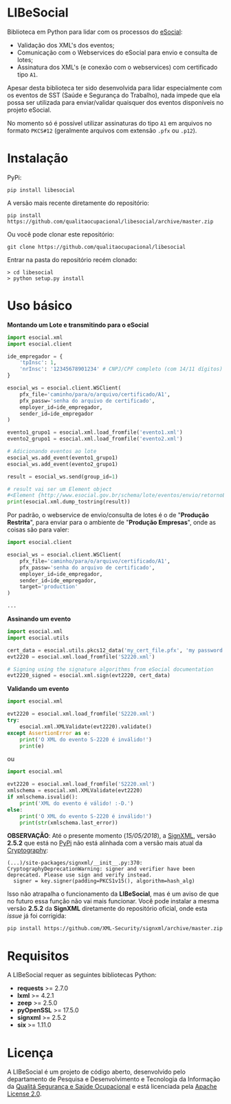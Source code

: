 # LIBeSocial

Biblioteca em Python para lidar com os processos do [eSocial](https://portal.esocial.gov.br):

- Validação dos XML's dos eventos;
- Comunicação com o Webservices do eSocial para envio e consulta de lotes;
- Assinatura dos XML's (e conexão com o webservices) com certificado tipo `A1`.

Apesar desta biblioteca ter sido desenvolvida para lidar especialmente com os eventos de SST (Saúde e Segurança do Trabalho), nada impede que ela possa ser utilizada para enviar/validar quaisquer dos eventos disponíveis no projeto eSocial.

No momento só é possível utilizar assinaturas do tipo `A1` em arquivos no formato `PKCS#12` (geralmente arquivos com extensão `.pfx` ou `.p12`).

# Instalação

PyPi:
```
pip install libesocial
```

A versão mais recente diretamente do repositório:

```
pip install https://github.com/qualitaocupacional/libesocial/archive/master.zip
```

Ou você pode clonar este repositório:
```
git clone https://github.com/qualitaocupacional/libesocial
```

Entrar na pasta do repositório recém clonado:
```
> cd libesocial
> python setup.py install
```
# Uso básico

**Montando um Lote e transmitindo para o eSocial**

```python
import esocial.xml
import esocial.client

ide_empregador = {
    'tpInsc': 1,
    'nrInsc': '12345678901234' # CNPJ/CPF completo (com 14/11 dígitos)
}

esocial_ws = esocial.client.WSClient(
    pfx_file='caminho/para/o/arquivo/certificado/A1',
    pfx_passw='senha do arquivo de certificado',
    employer_id=ide_empregador,
    sender_id=ide_empregador
)

evento1_grupo1 = esocial.xml.load_fromfile('evento1.xml')
evento2_grupo1 = esocial.xml.load_fromfile('evento2.xml')

# Adicionando eventos ao lote
esocial_ws.add_event(evento1_grupo1)
esocial_ws.add_event(evento2_grupo1)

result = esocial_ws.send(group_id=1)

# result vai ser um Element object
#<Element {http://www.esocial.gov.br/schema/lote/eventos/envio/retornoEnvio/v1_1_0}eSocial at 0x>
print(esocial.xml.dump_tostring(result))
```

Por padrão, o webservice de envio/consulta de lotes é o de "**Produção Restrita**", para enviar para o ambiente de "**Produção Empresas**", onde as coisas são para valer:

```python
import esocial.client

esocial_ws = esocial.client.WSClient(
    pfx_file='caminho/para/o/arquivo/certificado/A1',
    pfx_passw='senha do arquivo de certificado',
    employer_id=ide_empregador,
    sender_id=ide_empregador,
    target='production'
)

...

```


**Assinando um evento**

```python
import esocial.xml
import esocial.utils

cert_data = esocial.utils.pkcs12_data('my_cert_file.pfx', 'my password')
evt2220 = esocial.xml.load_fromfile('S2220.xml')

# Signing using the signature algorithms from eSocial documentation
evt2220_signed = esocial.xml.sign(evt2220, cert_data)

```

**Validando um evento**

```python
import esocial.xml

evt2220 = esocial.xml.load_fromfile('S2220.xml')
try:
    esocial.xml.XMLValidate(evt2220).validate()
except AssertionError as e:
    print('O XML do evento S-2220 é inválido!')
    print(e)
```
ou
```python
import esocial.xml

evt2220 = esocial.xml.load_fromfile('S2220.xml')
xmlschema = esocial.xml.XMLValidate(evt2220)
if xmlschema.isvalid():
    print('XML do evento é válido! :-D.')
else:
    print('O XML do evento S-2220 é inválido!')
    print(str(xmlschema.last_error))
```

**OBSERVAÇÃO**: Até o presente momento (*15/05/2018*), a [SignXML](https://github.com/XML-Security/signxml),
versão **2.5.2** que está no [PyPi](https://pypi.org/project/signxml) não está alinhada com a versão mais
atual da [Cryptography](https://pypi.org/project/cryptography):

```
(...)/site-packages/signxml/__init__.py:370: CryptographyDeprecationWarning: signer and verifier have been deprecated. Please use sign and verify instead.
  signer = key.signer(padding=PKCS1v15(), algorithm=hash_alg)

```
Isso não atrapalha o funcionamento da **LIBeSocial**, mas é um aviso de que no futuro essa
função não vai mais funcionar. Você pode instalar a mesma versão **2.5.2** da **SignXML** diretamente do
repositório oficial, onde esta *issue* já foi corrigida:
```
pip install https://github.com/XML-Security/signxml/archive/master.zip
```

# Requisitos

A LIBeSocial requer as seguintes bibliotecas Python:

- **requests** >= 2.7.0
- **lxml** >= 4.2.1
- **zeep** >= 2.5.0
- **pyOpenSSL** >= 17.5.0
- **signxml** >= 2.5.2
- **six** >= 1.11.0

# Licença

A LIBeSocial é um projeto de código aberto, desenvolvido pelo departamento de
Pesquisa e Desenvolvimento e Tecnologia da Informação da [Qualitá Segurança e Saúde Ocupacional](https://qualitaocupacional.com.br)
e está licenciada pela [Apache License 2.0](http://www.apache.org/licenses/LICENSE-2.0).
